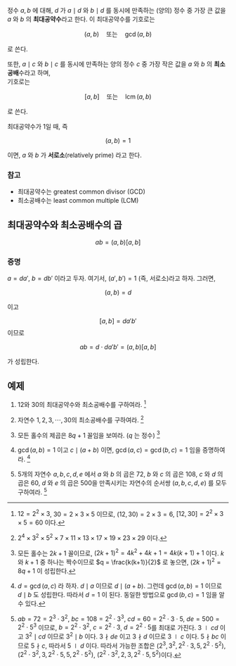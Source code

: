 정수 $a, b$ 에 대해, $d$ 가 $a \mid d$ 와 $b \mid d$ 를 동시에 만족하는 (양의) 정수 중 가장 큰 값을 $a$ 와 $b$ 의 **최대공약수**라고 한다. 이 최대공약수를 기호로는

$$
(a, b) \quad \text{또는} \quad \gcd(a, b)
$$

로 쓴다.

또한, $a \mid c$ 와 $b \mid c$ 를 동시에 만족하는 양의 정수 $c$ 중 가장 작은 값을 $a$ 와 $b$ 의 **최소공배**수라고 하며,  
기호로는

$$
[a, b] \quad \text{또는} \quad \operatorname{lcm}(a, b)
$$

로 쓴다.

최대공약수가 1일 때, 즉

$$
(a, b) = 1
$$

이면, $a$ 와 $b$ 가 **서로소**(relatively prime) 라고 한다.

### 참고
- 최대공약수는 greatest common divisor (GCD)
- 최소공배수는 least common multiple (LCM)  

## 최대공약수와 최소공배수의 곱

$$
ab = (a, b) [a, b]
$$

### 증명  
$a = d a'$, $b = d b'$ 이라고 두자. 여기서, $(a', b') = 1$ (즉, 서로소)라고 하자. 그러면,

$$
(a, b) = d
  $$

이고

$$
  [a, b] = d a' b'
  $$
이므로

$$
  ab = d \cdot d a' b' = (a, b) [a, b]
  $$

가 성립한다.


## 예제

1. $12$와 $30$의 최대공약수와 최소공배수를 구하여라. [^1]

2. 자연수 $1, 2, 3, \cdots , 30$의 최소공배수를 구하여라. [^2]

3. 모든 홀수의 제곱은 $8q+1$ 꼴임을 보여라. ($q$ 는 정수) [^3]

4. $\gcd(a, b) = 1$ 이고 $c \mid (a+b)$ 이면, $\gcd(a, c) = \gcd(b, c) = 1$ 임을 증명하여라. [^4]

5. $5$개의 자연수 $a, b, c, d, e$ 에서 $a$ 와 $b$ 의 곱은 $72$, $b$ 와 $c$ 의 곱은 $108$, $c$ 와 $d$ 의 곱은 $60$, $d$ 와 $e$ 의 곱은 $500$을 만족시키는 자연수의 순서쌍 $(a, b, c, d, e)$ 를 모두 구하여라. [^5]

[^1]: $12 = 2^2 \times 3$, $30 = 2 \times 3 \times 5$ 이므로, $(12, 30) = 2 \times 3 = 6$, $[12, 30] = 2^2 \times 3 \times 5 = 60$ 이다.
[^2]: $2^4 \times 3^2 \times 5^2 \times 7 \times 11 \times 13 \times 17 \times 19 \times 23 \times 29$ 이다.
[^3]: 모든 홀수는 $2k+1$ 꼴이므로, $(2k+1)^2 = 4k^2 + 4k + 1 = 4k(k+1) + 1$ 이다. $k$ 와 $k+1$ 중 하나는 짝수이므로 $q = \frac{k(k+1)}{2}$ 로 놓으면, $(2k+1)^2 = 8q + 1$ 이 성립한다.
[^4]: $d = \gcd(a, c)$ 라 하자. $d \mid a$ 이므로 $d \mid (a+b)$. 그런데 $\gcd(a, b) = 1$ 이므로 $d \mid b$ 도 성립한다. 따라서 $d = 1$ 이 된다. 동일한 방법으로 $\gcd(b, c) = 1$ 임을 알 수 있다.
[^5]: $ab = 72 = 2^3 \cdot 3^2$, $bc = 108 = 2^2 \cdot 3^3$, $cd = 60 = 2^2 \cdot 3 \cdot 5$, $de = 500 = 2^2 \cdot 5^3$ 이므로, $b = 2^2 \cdot 3^2$, $c = 2^2 \cdot 3$, $d = 2^2 \cdot 5$를 최대로 가진다.  $3 \mid cd$ 이고 $3^2 \mid cd$ 이므로 $3^2 \mid b$ 이다. $3 \nmid de$ 이고 $3 \nmid d$ 이므로 $3 \mid c$ 이다. $5 \nmid bc$ 이므로 $5 \nmid c$, 따라서 $5 \mid d$ 이다. 따라서 가능한 조합은 $(2^3, 3^2, 2^2 \cdot 3, 5, 2^2 \cdot 5^2)$, $(2^2 \cdot 3^2, 3, 2^2 \cdot 5, 5, 2^2 \cdot 5^2)$, $(2^2 \cdot 3^2, 2, 3, 2^2 \cdot 5, 5^2)$이다.